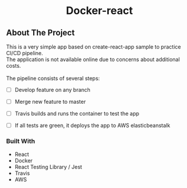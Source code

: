 <br />
<div align="center">
<h1>Docker-react</h1>
  </p>
</div>

## About The Project

This is a very simple app based on create-react-app sample to practice CI/CD pipeline. <br>
The application is not available online due to concerns about additional costs.<br><br>
The pipeline consists of several steps:

- [ ] Develop feature on any branch
- [ ] Merge new feature to master
- [ ] Travis builds and runs the container to test the app
- [ ] If all tests are green, it deploys the app to AWS elasticbeanstalk


### Built With

- React
- Docker
- React Testing Library / Jest
- Travis
- AWS
